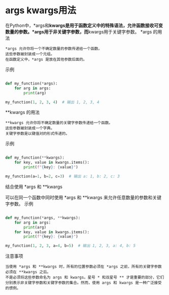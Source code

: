 # args kwargs用法
在Python中，*args和**kwargs是用于函数定义中的特殊语法，允许函数接收可变数量的参数。*args用于非关键字参数，而**kwargs用于关键字参数。
*args 的用法

    *args 允许你将一个不确定数量的参数传递给一个函数。
    这些参数被封装成一个元组。
    在函数定义中，*args 是放在其他参数后面的。

示例

```python

def my_function(*args):
    for arg in args:
        print(arg)

my_function(1, 2, 3, 4)  # 输出 1, 2, 3, 4
```
**kwargs 的用法

    **kwargs 允许你将不确定数量的关键字参数传递给一个函数。
    这些参数被封装成一个字典。
    关键字参数是以键值对的形式传递的。

示例

```python

def my_function(**kwargs):
    for key, value in kwargs.items():
        print(f"{key}: {value}")

my_function(a=1, b=2, c=3)  # 输出 a: 1, b: 2, c: 3
```
结合使用 *args 和 **kwargs

可以在同一个函数中同时使用 *args 和 **kwargs 来允许任意数量的参数和关键字参数。
示例

```python

def my_function(*args, **kwargs):
    for arg in args:
        print(arg)
    for key, value in kwargs.items():
        print(f"{key}: {value}")

my_function(1, 2, 3, a=4, b=5)  # 输出 1, 2, 3, a: 4, b: 5
```
注意事项

    当使用 *args 和 **kwargs 时，所有的位置参数必须在 *args 之前，所有的关键字参数必须在 **kwargs 之后。
    不是必须将这些参数命名为 args 和 kwargs。星号 * 和双星号 ** 才是重要的部分，它们分别表示非关键字参数和关键字参数的集合。然而，使用 args 和 kwargs 是一种广泛接受的惯例。